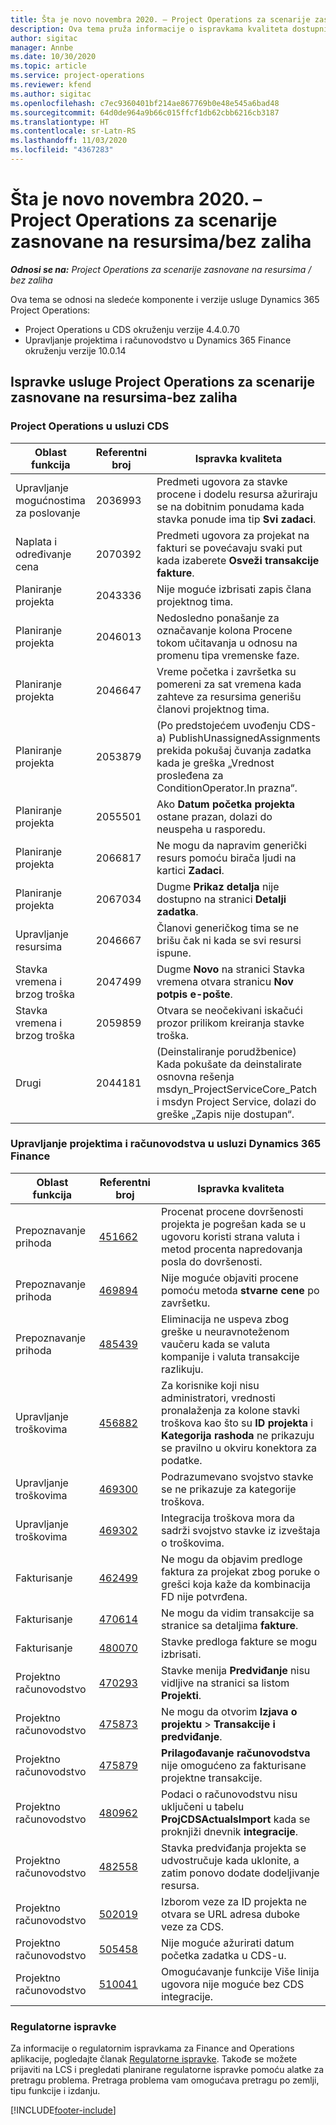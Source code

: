 ```yaml
---
title: Šta je novo novembra 2020. – Project Operations za scenarije zasnovane na resursima/bez zaliha
description: Ova tema pruža informacije o ispravkama kvaliteta dostupnim u izdanju usluge Project Operations za novembar 2020. za scenarije zasnovane na resursima/bez zaliha.
author: sigitac
manager: Annbe
ms.date: 10/30/2020
ms.topic: article
ms.service: project-operations
ms.reviewer: kfend
ms.author: sigitac
ms.openlocfilehash: c7ec9360401bf214ae867769b0e48e545a6bad48
ms.sourcegitcommit: 64d0de964a9b66c015ffcf1db62cbb6216cb3187
ms.translationtype: HT
ms.contentlocale: sr-Latn-RS
ms.lasthandoff: 11/03/2020
ms.locfileid: "4367283"
---
```

# <a name="whats-new-november-2020---project-operations-for-resourcenon-stocked-based-scenarios"></a>Šta je novo novembra 2020. – Project Operations za scenarije zasnovane na resursima/bez zaliha

_**Odnosi se na:** Project Operations za scenarije zasnovane na resursima / bez zaliha_

Ova tema se odnosi na sledeće komponente i verzije usluge Dynamics 365 Project Operations:

- Project Operations u CDS okruženju verzije 4.4.0.70
- Upravljanje projektima i računovodstvo u Dynamics 365 Finance okruženju verzije 10.0.14

## <a name="updates-to-project-operations-for-resource-non-stocked-based-scenarios"></a>Ispravke usluge Project Operations za scenarije zasnovane na resursima-bez zaliha

### <a name="project-operations-on-cds"></a>Project Operations u usluzi CDS

| Oblast funkcija                 | Referentni broj | Ispravka kvaliteta                                                                                                                                                                    |
|------------------------------|------------------|-----------------------------------------------------------------------------------------------------------------------------------------------------------------------------------|
|   Upravljanje mogućnostima za poslovanje       | 2036993          | Predmeti ugovora za stavke procene i dodelu resursa ažuriraju se na dobitnim ponudama kada stavka ponude ima tip **Svi zadaci**.                                                 |
| Naplata i određivanje cena          | 2070392          | Predmeti ugovora za projekat na fakturi se povećavaju svaki put kada izaberete **Osveži transakcije fakture**.                                                                         |
| Planiranje projekta             | 2043336          | Nije moguće izbrisati zapis člana projektnog tima.                                                                                                                                  |
| Planiranje projekta             | 2046013          | Nedosledno ponašanje za označavanje kolona Procene tokom učitavanja u odnosu na promenu tipa vremenske faze.                                                                                   |
| Planiranje projekta             | 2046647          | Vreme početka i završetka su pomereni za sat vremena kada zahteve za resursima generišu članovi projektnog tima.                                                                      |
| Planiranje projekta             | 2053879          | (Po predstojećem uvođenju CDS-a) PublishUnassignedAssignments prekida pokušaj čuvanja zadatka kada je greška „Vrednost prosleđena za ConditionOperator.In prazna“.                       |
| Planiranje projekta             | 2055501          | Ako **Datum početka projekta** ostane prazan, dolazi do neuspeha u rasporedu.                                                                                                      |
| Planiranje projekta             | 2066817          | Ne mogu da napravim generički resurs pomoću birača ljudi na kartici **Zadaci**.                                                                                                   |
| Planiranje projekta             | 2067034          | Dugme **Prikaz detalja** nije dostupno na stranici **Detalji zadatka**.                                                                                                       |
| Upravljanje resursima          | 2046667          | Članovi generičkog tima se ne brišu čak ni kada se svi resursi ispune.                                                                                                    |
| Stavka vremena i brzog troška | 2047499          | Dugme **Novo** na stranici Stavka vremena otvara stranicu **Nov potpis e-pošte**.                                                                                               |
| Stavka vremena i brzog troška | 2059859          | Otvara se neočekivani iskačući prozor prilikom kreiranja stavke troška.                                                                                                                         |
| Drugi                        | 2044181          | (Deinstaliranje porudžbenice)   Kada pokušate da deinstalirate osnovna rešenja msdyn_ProjectServiceCore_Patch i msdyn Project Service, dolazi do greške „Zapis nije dostupan“.  |

### <a name="project-management-and-accounting-in-dynamics-365-finance"></a>Upravljanje projektima i računovodstva u usluzi Dynamics 365 Finance

| Oblast funkcija        | Referentni broj | Ispravka kvaliteta                                                                                                                                                            |
|---------------------|------------------|---------------------------------------------------------------------------------------------------------------------------------------------------------------------------|
| Prepoznavanje prihoda | [451662](https://fix.lcs.dynamics.com/Issue/Details/?bugId=451662)           | Procenat procene dovršenosti projekta je pogrešan kada se u ugovoru koristi strana valuta i metod procenta napredovanja posla do dovršenosti.                     |
| Prepoznavanje prihoda | [469894](https://fix.lcs.dynamics.com/Issue/Details/?bugId=469894)           | Nije moguće objaviti procene pomoću metoda **stvarne cene** po završetku.                                                                                                    |
| Prepoznavanje prihoda | [485439](https://fix.lcs.dynamics.com/Issue/Details/?bugId=485439)           | Eliminacija ne uspeva zbog greške u neuravnoteženom vaučeru kada se valuta kompanije i valuta transakcije razlikuju.                                              |
| Upravljanje troškovima  | [456882](https://fix.lcs.dynamics.com/Issue/Details/?bugId=456822)           | Za korisnike koji nisu administratori, vrednosti pronalaženja za kolone stavki troškova kao što su **ID projekta** i **Kategorija rashoda** ne prikazuju se pravilno u okviru konektora za podatke. |
| Upravljanje troškovima  | [469300](https://fix.lcs.dynamics.com/Issue/Details/?bugId=469300)           | Podrazumevano svojstvo stavke se ne prikazuje za kategorije troškova.                                                                                                         |
| Upravljanje troškovima  | [469302](https://fix.lcs.dynamics.com/Issue/Details/?bugId=469302)           | Integracija troškova mora da sadrži svojstvo stavke iz izveštaja o troškovima.                                                                                             |
| Fakturisanje           | [462499](https://fix.lcs.dynamics.com/Issue/Details/?bugId=462499)           | Ne mogu da objavim predloge faktura za projekat zbog poruke o grešci koja kaže da kombinacija FD nije potvrđena.                                                    |
| Fakturisanje           | [470614](https://fix.lcs.dynamics.com/Issue/Details/?bugId=470614)           | Ne mogu da vidim transakcije sa stranice sa detaljima **fakture**.                                                                                                              |
| Fakturisanje           | [480070](https://fix.lcs.dynamics.com/Issue/Details/?bugId=480070)           | Stavke predloga fakture se mogu izbrisati.                                                                                                                                  |
| Projektno računovodstvo  | [470293](https://fix.lcs.dynamics.com/Issue/Details/?bugId=470293)           | Stavke menija **Predviđanje** nisu vidljive na stranici sa listom **Projekti**.                                                                                                   |
| Projektno računovodstvo  | [475873](https://fix.lcs.dynamics.com/Issue/Details/?bugId=475873)           | Ne mogu da otvorim **Izjava o projektu**   > **Transakcije i predviđanje**.                                                                                                       |
| Projektno računovodstvo  | [475879](https://fix.lcs.dynamics.com/Issue/Details/?bugId=475879)           | **Prilagođavanje računovodstva** nije omogućeno za fakturisane projektne transakcije.                                                                                                  |
| Projektno računovodstvo  | [480962](https://fix.lcs.dynamics.com/Issue/Details/?bugId=480962)           | Podaci o računovodstvu nisu uključeni u tabelu **ProjCDSActualsImport** kada se proknjiži dnevnik **integracije**.                                                  |
| Projektno računovodstvo  | [482558](https://fix.lcs.dynamics.com/Issue/Details/?bugId=482558)           | Stavka predviđanja projekta se udvostručuje kada uklonite, a zatim ponovo dodate dodeljivanje resursa.                                                                            |
| Projektno računovodstvo  | [502019](https://fix.lcs.dynamics.com/Issue/Details/?bugId=502019)           | Izborom veze za ID projekta ne otvara se URL adresa duboke veze za CDS.                                                                                                         |
| Projektno računovodstvo  | [505458](https://fix.lcs.dynamics.com/Issue/Details/?bugId=505458)           | Nije moguće ažurirati datum početka zadatka u CDS-u.                                                                                                                           |
| Projektno računovodstvo  | [510041](https://fix.lcs.dynamics.com/Issue/Details/?bugId=510041)           | Omogućavanje funkcije Više linija ugovora nije moguće bez CDS integracije.                                                                                   |

### <a name="regulatory-updates"></a>Regulatorne ispravke
Za informacije o regulatornim ispravkama za Finance and Operations aplikacije, pogledajte članak [Regulatorne ispravke](https://docs.microsoft.com/dynamics365/finance/localizations/regulatory-updates). Takođe se možete prijaviti na LCS i pregledati planirane regulatorne ispravke pomoću alatke za pretragu problema. Pretraga problema vam omogućava pretragu po zemlji, tipu funkcije i izdanju.


[!INCLUDE[footer-include](../includes/footer-banner.md)]